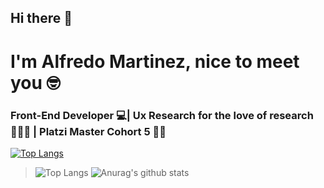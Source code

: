 ## Hi there 👋



# I'm Alfredo Martinez, nice to meet you 🤓

### Front-End Developer 💻| Ux Research for the love of research 🕵🏾‍♂️ | Platzi Master Cohort 5 💪💚


[![Top Langs](https://github-readme-stats.vercel.app/api/top-langs/?username=alfredomtzg&hide=javascript,html)](https://github.com/alfredomtzg/github-readme-stats)

>![Top Langs](https://github-readme-stats.vercel.app/api/top-langs/?username=alfredomtzg&theme=radical)
>![Anurag's github stats](https://github-readme-stats.vercel.app/api?username=alfredomtzg&theme=radical)
